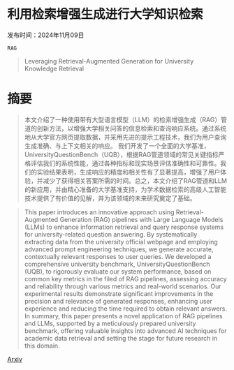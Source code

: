 # 利用检索增强生成进行大学知识检索

发布时间：2024年11月09日

`RAG`

> Leveraging Retrieval-Augmented Generation for University Knowledge Retrieval

# 摘要

> 本文介绍了一种使用带有大型语言模型（LLM）的检索增强生成（RAG）管道的创新方法，以增强大学相关问答的信息检索和查询响应系统。通过系统地从大学官方网页提取数据，并采用先进的提示工程技术，我们为用户查询生成准确、与上下文相关的响应。 我们开发了一个全面的大学基准，UniversityQuestionBench（UQB），根据RAG管道领域的常见关键指标严格评估我们的系统性能，通过各种指标和现实场景评估准确性和可靠性。我们的实验结果表明，生成响应的精度和相关性有了显著提高，增强了用户体验，并减少了获得相关答案所需的时间。总之，本文介绍了RAG管道和LLM的新应用，并由精心准备的大学基准支持，为学术数据检索的高级人工智能技术提供了有价值的见解，并为该领域的未来研究奠定了基础。

> This paper introduces an innovative approach using Retrieval-Augmented Generation (RAG) pipelines with Large Language Models (LLMs) to enhance information retrieval and query response systems for university-related question answering. By systematically extracting data from the university official webpage and employing advanced prompt engineering techniques, we generate accurate, contextually relevant responses to user queries.
  We developed a comprehensive university benchmark, UniversityQuestionBench (UQB), to rigorously evaluate our system performance, based on common key metrics in the filed of RAG pipelines, assessing accuracy and reliability through various metrics and real-world scenarios. Our experimental results demonstrate significant improvements in the precision and relevance of generated responses, enhancing user experience and reducing the time required to obtain relevant answers. In summary, this paper presents a novel application of RAG pipelines and LLMs, supported by a meticulously prepared university benchmark, offering valuable insights into advanced AI techniques for academic data retrieval and setting the stage for future research in this domain.

[Arxiv](https://arxiv.org/abs/2411.06237)